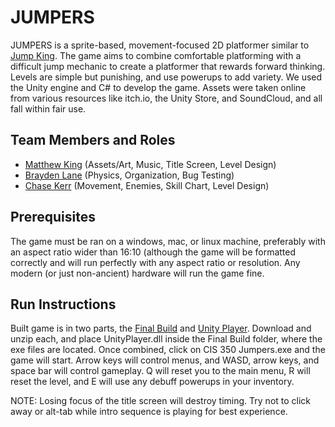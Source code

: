 # JUMPERS

JUMPERS is a sprite-based, movement-focused 2D platformer similar to [Jump King](https://nexile.se/jump-king/). The game aims to combine comfortable platforming with a difficult jump mechanic to create a platformer that rewards forward thinking. Levels are simple but punishing, and use powerups to add variety. We used the Unity engine and C# to develop the game. Assets were taken online from various resources like itch.io, the Unity Store, and SoundCloud, and all fall within fair use.

## Team Members and Roles

* [Matthew King](https://github.com/mattbryanking/CIS350-HW2-King) (Assets/Art, Music, Title Screen, Level Design)
* [Brayden Lane](https://github.com/brayden57/CIS350-HW2-Lane.git) (Physics, Organization, Bug Testing)
* [Chase Kerr](https://github.com/madskillzx4/CIS305-HW2-Kerr) (Movement, Enemies, Skill Chart, Level Design)

## Prerequisites

The game must be ran on a windows, mac, or linux machine, preferably with an aspect ratio wider than 16:10 (although the game will be formatted correctly and will run perfectly with any aspect ratio or resolution. Any modern (or just non-ancient) hardware will run the game fine. 

## Run Instructions

Built game is in two parts, the [Final Build](https://github.com/mattbryanking/GVSU-CIS350-JUMPERS/blob/master/artifacts/game/Final%20Build.rar) and [Unity Player](https://github.com/mattbryanking/GVSU-CIS350-JUMPERS/blob/master/artifacts/game/UnityPlayer.rar). Download and unzip each, and place UnityPlayer.dll inside the Final Build folder, where the exe files are located. Once combined, click on CIS 350 Jumpers.exe and the game will start. Arrow keys will control menus, and WASD, arrow keys, and space bar will control gameplay. Q will reset you to the main menu, R will reset the level, and E will use any debuff powerups in your inventory.

NOTE: Losing focus of the title screen will destroy timing. Try not to click away or alt-tab while intro sequence is playing for best experience.
